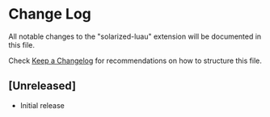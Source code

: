 # Change Log

All notable changes to the "solarized-luau" extension will be documented in this file.

Check [Keep a Changelog](http://keepachangelog.com/) for recommendations on how to structure this file.

## [Unreleased]

- Initial release
